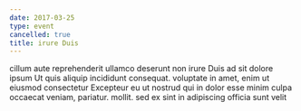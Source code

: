 ```yaml
---
date: 2017-03-25
type: event
cancelled: true
title: irure Duis
---
```

cillum aute reprehenderit ullamco deserunt non irure Duis ad sit dolore ipsum Ut quis aliquip incididunt consequat. voluptate in amet, enim ut eiusmod consectetur Excepteur eu ut nostrud qui in dolor esse minim culpa occaecat veniam, pariatur. mollit. sed ex sint in adipiscing officia sunt velit